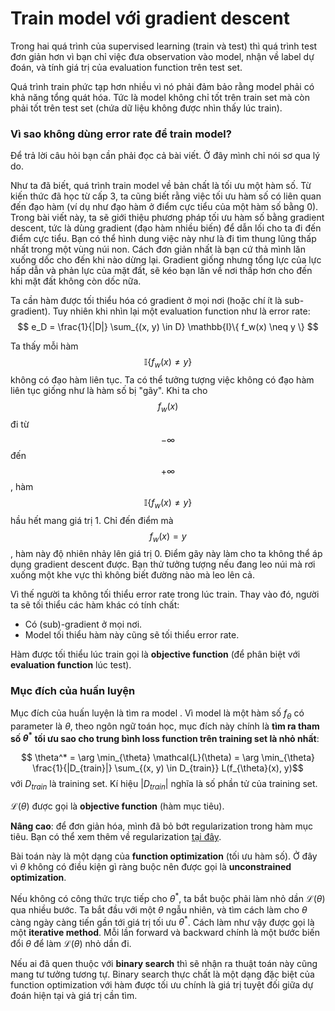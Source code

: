 # Train model với gradient descent

Trong hai quá trình của supervised learning (train và test) thì quá trình test đơn giản hơn vì bạn chỉ việc đưa observation vào model, nhận về label dự đoán, và tính giá trị của evaluation function trên test set. 

Quá trình train phức tạp hơn nhiều vì nó phải đảm bảo rằng model phải có khả năng tổng quát hóa. Tức là model không chỉ tốt trên train set mà còn phải tốt trên test set (chứa dữ liệu không được nhìn thấy lúc train).

### Vì sao không dùng error rate để train model?

Để trả lời câu hỏi bạn cần phải đọc cả bài viết. Ở đây mình chỉ nói sơ qua lý do. 

Như ta đã biết, quá trình train model về bản chất là tối ưu một hàm số. Từ kiến thức đã học từ cấp 3, ta cũng biết rằng việc tối ưu hàm số có liên quan đến đạo hàm (ví dụ như đạo hàm ở điểm cực tiểu của một hàm số bằng 0). Trong bài viết này, ta sẽ giới thiệu phương pháp tối ưu hàm số bằng gradient descent, tức là dùng gradient (đạo hàm nhiều biến) để dẫn lối cho ta đi 
đến điểm cực tiểu. Bạn có thể hình dung việc này như là đi tìm thung lũng thấp nhất trong một vùng núi non. Cách đơn giản nhất là bạn cứ thả mình lăn xuống dốc cho đến khi nào dừng lại. Gradient giống nhưng tổng lực của lực hấp dẫn và phản lực của mặt đất, sẽ kéo bạn lăn về nơi thấp hơn cho đến khi mặt đất không còn dốc nữa.

Ta cần hàm được tối thiểu hóa có gradient ở mọi nơi (hoặc chí ít là sub-gradient). Tuy nhiên khi nhìn lại một evaluation function như là error rate:
$$
e_D = \frac{1}{|D|} \sum_{(x, y) \in D} \mathbb{I}\{ f_w(x) \neq y \}
$$

Ta thấy mỗi hàm $$ \mathbb{I}\{ f_w(x) \neq y \}
$$ không có đạo hàm liên tục. Ta có thể tưởng tượng việc không có đạo hàm liên tục giống như là hàm số bị "gãy". Khi ta cho $$f_w(x)$$ đi từ $$-\infty$$ đến $$+\infty$$, hàm $$ \mathbb{I}\{ f_w(x) \neq y \}
$$ hầu hết mang giá trị 1. Chỉ đến điểm mà $$f_w(x) = y$$, hàm này độ nhiên nhảy lên giá trị 0. Điểm gãy này làm cho ta không thể áp dụng gradient descent được. Bạn thử tưởng tượng nếu đang leo núi mà rơi xuống một khe vực thì không biết đường nào mà leo lên cả. 

Vì thế người ta không tối thiểu error rate trong lúc train. Thay vào đó, người ta sẽ tối thiểu các hàm khác có tính chất:
- Có (sub)-gradient ở mọi nơi.
- Model tối thiểu hàm này cũng sẽ tối thiểu error rate.

Hàm được tối thiểu lúc train gọi là **objective function** (để phân biệt với **evaluation function** lúc test).

### Mục đích của huấn luyện

Mục đích của huấn luyện là tìm ra model . Vì model là một hàm số $f_{\theta}$ có parameter là $\theta$, theo ngôn ngữ toán học, mục đích này chính là **tìm ra tham số $\theta^*$ tối ưu sao cho trung bình loss function trên training set là nhỏ nhất**:

$$ \theta^* = \arg \min_{\theta} \mathcal{L}(\theta) = \arg \min_{\theta} \frac{1}{|D_{train}|} \sum_{(x, y) \in D_{train}} L(f_{\theta}(x), y)$$ với $D_{train}$ là training set. Kí hiệu $|D_{train}|$ nghĩa là số phần tử của training set. 

$\mathcal{L}(\theta)$ được gọi là **objective function** (hàm mục tiêu).

**Nâng cao**: để đơn giản hóa, mình đã bỏ bớt regularization trong hàm mục tiêu. Bạn có thể xem thêm về regularization [tại đây](https://ml-book-vn.khanhxnguyen.com/1_3_rlm.html).

Bài toán này là một dạng của **function optimization** (tối ưu hàm số). Ở đây vì $\theta$ không có điều kiện gì ràng buộc nên được gọi là **unconstrained optimization**. 

Nếu không có công thức trực tiếp cho $\theta^*$, ta bắt buộc phải làm nhỏ dần $\mathcal{L}(\theta)$ qua nhiều bước. Ta bắt đầu với một $\theta$ ngẫu nhiên, và tìm cách làm cho $\theta$ càng ngày càng tiến gần tới giá trị tối ưu $\theta^*$. Cách làm như vậy được gọi là một **iterative method**. Mỗi lần forward và backward chính là một bước biến đổi $\theta$ để làm $\mathcal{L}(\theta)$ nhỏ dần đi.

Nếu ai đã quen thuộc với **binary search** thì sẽ nhận ra thuật toán này cũng mang tư tưởng tương tự. Binary search thực chất là một dạng đặc biệt của function optimization với hàm được tối ưu chính là giá trị tuyệt đối giữa dự đoán hiện tại và giá trị cần tìm. 